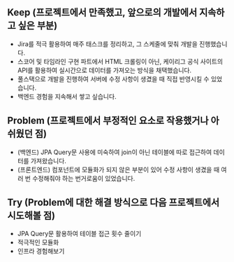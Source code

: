 ## Keep (프로젝트에서 만족했고, 앞으로의 개발에서 지속하고 싶은 부분)
- Jira를 적극 활용하여 매주 태스크를 정리하고, 그 스케줄에 맞춰 개발을 진행했습니다. 
- 스코어 및 타임라인 구현 파트에서 HTML 크롤링이 아닌, 케이리그 공식 사이트의 API를 활용하여 실시간으로 데이터를 가져오는 방식을 채택했습니다. 
- 풀스택으로 개발을 진행하여 서버에 수정 사항이 생겼을 때 직접 반영시킬 수 있었습니다.
- 백엔드 경험을 지속해서 쌓고 싶습니다.

## Problem (프로젝트에서 부정적인 요소로 작용했거나 아쉬웠던 점)
- (백엔드) JPA Query문 사용에 미숙하여 join이 아닌 테이블에 따로 접근하여 데이터를 가져왔습니다.
- (프론트엔드) 컴포넌트에 모듈화가 되지 않은 부분이 있어 수정 사항이 생겼을 때 여러 번 수정해줘야 하는 번거로움이 있었습니다.

## Try (Problem에 대한 해결 방식으로 다음 프로젝트에서 시도해볼 점)
- JPA Query문 활용하여 테이블 접근 횟수 줄이기
- 적극적인 모듈화
- 인프라 경험해보기
